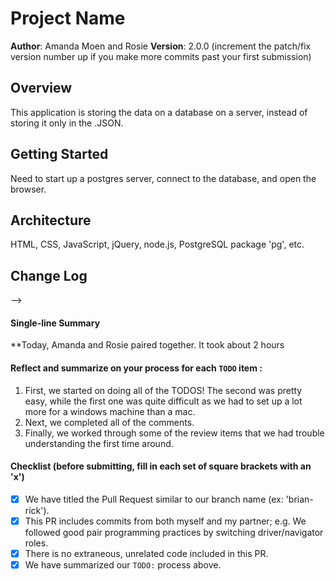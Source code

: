 # Project Name

**Author**: Amanda Moen and Rosie
**Version**: 2.0.0 (increment the patch/fix version number up if you make more commits past your first submission)

## Overview
This application is storing the data on a database on a server, instead of storing it only in the .JSON.

## Getting Started
Need to start up a postgres server, connect to the database, and open the browser.

## Architecture
HTML, CSS, JavaScript, jQuery, node.js, PostgreSQL package 'pg', etc.

## Change Log
<!-- Use this are to document the iterative changes made to your application as each feature is successfully implemented. Use time stamps. Here's an examples:

01-01-2001 4:59pm - Application now has a fully-functional express server, with GET and POST routes for the book resource.

## Credits and Collaborations
<!-- Give credit (and a link) to other people or resources that helped you build this application. -->
-->


#### Single-line Summary
**Today, Amanda and Rosie paired together. It took about 2 hours

#### Reflect and summarize on your process for each `TODO` item :  
 1. First, we started on doing all of the TODOS! The second was pretty easy, while the first one was quite difficult as we had to set up a lot more for a windows machine than a mac.
 2. Next, we completed all of the comments.
 3. Finally, we worked through some of the review items that we had trouble understanding the first time around.

#### Checklist (before submitting, fill in each set of square brackets with an 'x')
- [x] We have titled the Pull Request similar to our branch name (ex: 'brian-rick'). 
- [x] This PR includes commits from both myself and my partner; e.g. We followed good pair programming practices by switching driver/navigator roles.
- [x] There is no extraneous, unrelated code included in this PR.
- [x] We have summarized our `TODO:` process above.
